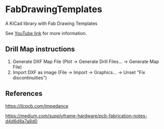 # FabDrawingTemplates
A KiCad library with Fab Drawing Templates

See [YouTube link](https://www.youtube.com/watch?v=4LWGfryL8L4) for more information.

## Drill Map instructions
1. Generate DXF Map File (Plot -> Generate Drill Files... -> Generate Map File)
2. Import DXF as image (File -> Import -> Graphics... -> Unset "Fix discontinuities")

## References

https://jlcpcb.com/impedance

https://medium.com/supplyframe-hardware/pcb-fabrication-notes-d4d6d8a7a8d0
